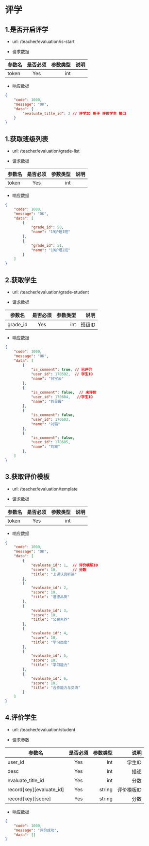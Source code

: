 # 评学



## 1.是否开启评学  
-  url: /teacher/evaluation/is-start

-  请求数据

| 参数名   | 是否必须     | 参数类型 | 说明   |
| -------- | :----------: | -----:   | -----: |
| token    | Yes          | int      |        |

- 响应数据
``` json
{
    "code": 1000,
    "message": "OK",
    "data": {
        "evaluate_title_id": 2 // 评学ID 用于 评价学生 接口
    }
}
```


## 1.获取班级列表  
-  url: /teacher/evaluation/grade-list

-  请求数据

| 参数名   | 是否必须     | 参数类型 | 说明   |
| -------- | :----------: | -----:   | -----: |
| token    | Yes          | int      |        |

- 响应数据
``` json
{
    "code": 1000,
    "message": "OK",
    "data": [
        {
            "grade_id": 50,    
            "name": "19护理1班"
        },
        {
            "grade_id": 51,
            "name": "19护理2班"
        }
    ]
}
```

## 2.获取学生  
-  url: /teacher/evaluation/grade-student

-  请求数据

| 参数名   | 是否必须     | 参数类型 | 说明   |
| -------- | :----------: | -----:   | -----: |
| grade_id | Yes          | int      | 班级ID |

- 响应数据
``` json
{
    "code": 1000,
    "message": "OK",
    "data": [
        {
            "is_comment": true, // 已评价
            "user_id": 170592,  // 学生ID
            "name": "何宝云"
        },
        {
            "is_comment": false,  // 未评价
            "user_id": 170604,   //学生ID
            "name": "刘吴霞"
        },
        {
            "is_comment": false,
            "user_id": 170603,
            "name": "刘璐"
        },
        {
            "is_comment": false,
            "user_id": 170605,
            "name": "刘霞"
        },
    ]
}

```

## 3.获取评价模板
-  url: /teacher/evaluation/template

-  请求数据

| 参数名   | 是否必须     | 参数类型 | 说明   |
| -------- | :----------: | -----:   | -----: |
| token    | Yes          | int      |        |

- 响应数据
``` json
{
    "code": 1000,
    "message": "OK",
    "data": [
        {
            "evaluate_id": 1,  // 评价模板ID
            "score": 10,       // 分数
            "title": "上课认真听讲" 
        },
        {
            "evaluate_id": 2,
            "score": 10,
            "title": "道德品质"
        },
        {
            "evaluate_id": 3,
            "score": 10,
            "title": "公民素养"
        },
        {
            "evaluate_id": 4,
            "score": 10,
            "title": "学习态度"
        },
        {
            "evaluate_id": 5,
            "score": 10,
            "title": "学习能力"
        },
        {
            "evaluate_id": 6,
            "score": 10,
            "title": "合作能力与交流"
        }
    ]
}
```

## 4.评价学生
-  url: /teacher/evaluation/student

- 请求参数

| 参数名                   | 是否必须     | 参数类型 | 说明       |
| --------                 | :----------: | -----:   | -----:     |
| user_id                  | Yes          | int      | 学生ID     |
| desc                     | Yes          | int      | 描述       |
| evaluate_title_id        | Yes          | int      | 分数       |
| record[key][evaluate_id] | Yes          | string   | 评价模板ID |
| record[key][score]       | Yes          | string   | 分数       |

- 响应数据
``` json
{
    "code": 1000,
    "message": "评价成功",
    "data": []
}
```

